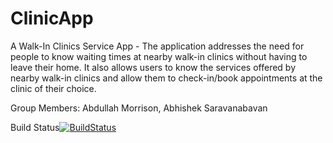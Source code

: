 # ClinicApp
A Walk-In Clinics Service App - The application addresses the need for people to know waiting times at nearby walk-in clinics without having to leave their home. It also allows users to know the services offered by nearby walk-in clinics and allow them to check-in/book appointments at the clinic of their choice.

Group Members: Abdullah Morrison, Abhishek Saravanabavan

Build Status[![BuildStatus](https://circleci.com/gh/purplerain8/SEG2105_ClinicApp.png?branch=master)](https://circleci.com/gh/purplerain8/SEG2105_ClinicApp)

